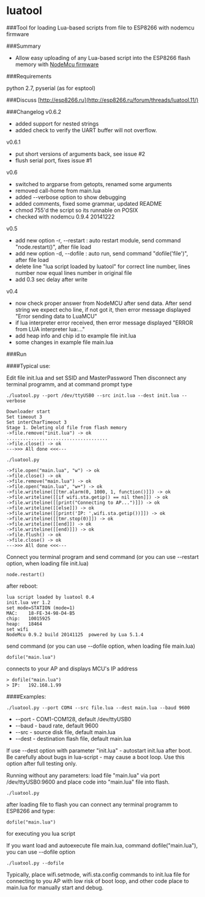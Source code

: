 # **luatool** #

###Tool for loading Lua-based scripts from file to ESP8266 with nodemcu firmware

###Summary

- Allow easy uploading of any Lua-based script into the ESP8266 flash memory with [NodeMcu firmware](https://github.com/nodemcu/nodemcu-firmware)

###Requirements

python 2.7, pyserial (as for esptool)

###Discuss
[http://esp8266.ru](http://esp8266.ru/forum/threads/luatool.11/)


###Changelog
v0.6.2
- added support for nested strings
- added check to verify the UART buffer will not overflow.

v0.6.1
- put short versions of arguments back, see issue #2
- flush serial port, fixes issue #1

v0.6
- switched to argparse from getopts, renamed some arguments
- removed call-home from main.lua
- added --verbose option to show debugging
- added comments, fixed some grammar, updated README
- chmod 755'd the script so its runnable on POSIX
- checked with nodemcu 0.9.4 20141222

v0.5
- add new option  -r, --restart : auto restart module, send command "node.restart()", after file load 
- add new option  -d, --dofile  : auto run, send command "dofile('file')", after file load 
- delete line "lua script loaded by luatool" for correct line number, lines number now equal lines number in original file
- add 0.3 sec delay after write


v0.4
- now check proper answer from NodeMCU after send data.
  After send string we expect echo line, if not got it, then error message displayed "Error sending data to LuaMCU"
- if lua interpreter error received, then error message displayed "ERROR from LUA interpreter lua:..."
- add heap info and chip id to example file init.lua
- some changes in example file main.lua


###Run

####Typical use:


Edit file init.lua and set SSID and MasterPassword
Then disconnect any terminal programm, and at command prompt type

```
./luatool.py --port /dev/ttyUSB0 --src init.lua --dest init.lua --verbose

Downloader start
Set timeout 3
Set interCharTimeout 3
Stage 1. Deleting old file from flash memory
->file.remove("init.lua") -> ok
.....................................
->file.close() -> ok
--->>> All done <<<---

./luatool.py

->file.open("main.lua", "w") -> ok
->file.close() -> ok
->file.remove("main.lua") -> ok
->file.open("main.lua", "w+") -> ok
->file.writeline([[tmr.alarm(0, 1000, 1, function()]]) -> ok
->file.writeline([[if wifi.sta.getip() == nil then]]) -> ok
->file.writeline([[print("Connecting to AP...")]]) -> ok
->file.writeline([[else]]) -> ok
->file.writeline([[print('IP: ',wifi.sta.getip())]]) -> ok
->file.writeline([[tmr.stop(0)]]) -> ok
->file.writeline([[end]]) -> ok
->file.writeline([[end)]]) -> ok
->file.flush() -> ok
->file.close() -> ok
--->>> All done <<<---
```
Connect you terminal program and send command (or you can use --restart option, when loading file init.lua)
```
node.restart()
```
after reboot:
```
lua script loaded by luatool 0.4
init.lua ver 1.2
set mode=STATION (mode=1)
MAC: 	18-FE-34-98-D4-B5
chip: 	10015925
heap: 	18464
set wifi
NodeMcu 0.9.2 build 20141125  powered by Lua 5.1.4
```

send command (or you can use --dofile option, when loading file main.lua)
```
dofile("main.lua")
```
connects to your AP and displays MCU's IP address

```
> dofile("main.lua")
> IP:   192.168.1.99

```

####Examples:

```
./luatool.py --port COM4 --src file.lua --dest main.lua --baud 9600
```
- --port - COM1-COM128, default /dev/ttyUSB0
- --baud - baud rate, default 9600
- --src - source disk file, default main.lua
- --dest - destination flash file, default main.lua

If use --dest option with parameter "init.lua" - autostart init.lua after boot.
Be carefully about bugs in lua-script - may cause a boot loop. Use this option after full testing only.

Running without any parameters: load file "main.lua" via port /dev/ttyUSB0:9600 and place code into "main.lua" file into flash.

```
./luatool.py
```

after loading file to flash you can connect any terminal programm to ESP8266 and type: 
```
dofile("main.lua") 
```
for executing you lua script

If you want load and autoexecute file main.lua, command dofile("main.lua"), you can use --dofile option
```
./luatool.py --dofile
```
Typically, place wifi.setmode, wifi.sta.config commands to init.lua file for connecting to you AP with low risk of boot loop, and other code place to main.lua for manually start and debug.

